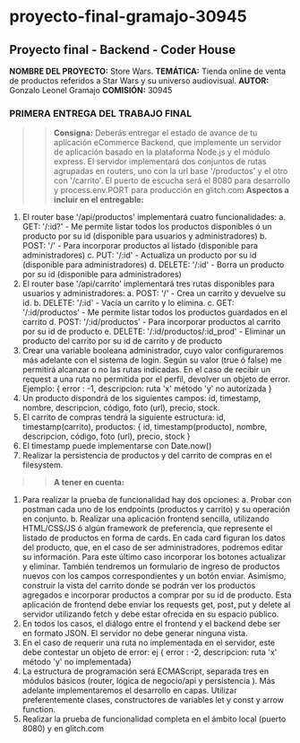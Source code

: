 # proyecto-final-gramajo-30945
## Proyecto final - Backend - Coder House

**NOMBRE DEL PROYECTO:** Store Wars.
**TEMÁTICA:** Tienda online de venta de productos referidos a Star Wars y su universo audiovisual.
**AUTOR:** Gonzalo Leonel Gramajo
**COMISIÓN:** 30945

### PRIMERA ENTREGA DEL TRABAJO FINAL
>>**Consigna:** Deberás entregar el estado de avance de tu aplicación eCommerce Backend, que
implemente un servidor de aplicación basado en la plataforma Node.js y el módulo express. El
servidor implementará dos conjuntos de rutas agrupadas en routers, uno con la url base
'/productos' y el otro con '/carrito'. El puerto de escucha será el 8080 para desarrollo y
process.env.PORT para producción en glitch.com
>>**Aspectos a incluir en el entregable:**
1. El router base '/api/productos' implementará cuatro funcionalidades:
a. GET: '/:id?' - Me permite listar todos los productos disponibles ó un producto por su id
(disponible para usuarios y administradores)
b. POST: '/' - Para incorporar productos al listado (disponible para administradores)
c. PUT: '/:id' - Actualiza un producto por su id (disponible para administradores)
d. DELETE: '/:id' - Borra un producto por su id (disponible para administradores)
2. El router base '/api/carrito' implementará tres rutas disponibles para usuarios y administradores:
a. POST: '/' - Crea un carrito y devuelve su id.
b. DELETE: '/:id' - Vacía un carrito y lo elimina.
c. GET: '/:id/productos' - Me permite listar todos los productos guardados en el carrito
d. POST: '/:id/productos' - Para incorporar productos al carrito por su id de producto
e. DELETE: '/:id/productos/:id_prod' - Eliminar un producto del carrito por su id de carrito y de
producto
3. Crear una variable booleana administrador, cuyo valor configuraremos más adelante con el sistema
de login. Según su valor (true ó false) me permitirá alcanzar o no las rutas indicadas. En el caso de
recibir un request a una ruta no permitida por el perfil, devolver un objeto de error. Ejemplo: { error :
-1, descripcion: ruta 'x' método 'y' no autorizada }
5. Un producto dispondrá de los siguientes campos: id, timestamp, nombre, descripcion, código,
foto (url), precio, stock.
6. El carrito de compras tendrá la siguiente estructura:
id, timestamp(carrito), productos: { id, timestamp(producto), nombre, descripcion, código,
foto (url), precio, stock }
7. El timestamp puede implementarse con Date.now()
8. Realizar la persistencia de productos y del carrito de compras en el filesystem.
>>**A tener en cuenta:**
1. Para realizar la prueba de funcionalidad hay dos opciones:
a. Probar con postman cada uno de los endpoints (productos y carrito) y su operación en
conjunto.
b. Realizar una aplicación frontend sencilla, utilizando HTML/CSS/JS ó algún framework de
preferencia, que represente el listado de productos en forma de cards. En cada card
figuran los datos del producto, que, en el caso de ser administradores, podremos editar
su información. Para este último caso incorporar los botones actualizar y eliminar.
También tendremos un formulario de ingreso de productos nuevos con los campos
correspondientes y un botón enviar. Asimismo, construir la vista del carrito donde se
podrán ver los productos agregados e incorporar productos a comprar por su id de
producto. Esta aplicación de frontend debe enviar los requests get, post, put y delete al
servidor utilizando fetch y debe estar ofrecida en su espacio público.
2. En todos los casos, el diálogo entre el frontend y el backend debe ser en formato JSON. El
servidor no debe generar ninguna vista.
3. En el caso de requerir una ruta no implementada en el servidor, este debe contestar un objeto
de error: ej { error : -2, descripcion: ruta 'x' método 'y' no implementada}
4. La estructura de programación será ECMAScript, separada tres en módulos básicos (router,
lógica de negocio/api y persistencia ). Más adelante implementaremos el desarrollo en capas.
Utilizar preferentemente clases, constructores de variables let y const y arrow function.
5. Realizar la prueba de funcionalidad completa en el ámbito local (puerto 8080) y en glitch.com